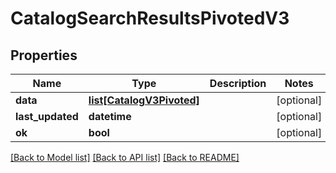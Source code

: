 # CatalogSearchResultsPivotedV3

## Properties
Name | Type | Description | Notes
------------ | ------------- | ------------- | -------------
**data** | [**list[CatalogV3Pivoted]**](CatalogV3Pivoted.md) |  | [optional] 
**last_updated** | **datetime** |  | [optional] 
**ok** | **bool** |  | [optional] 

[[Back to Model list]](../README.md#documentation-for-models) [[Back to API list]](../README.md#documentation-for-api-endpoints) [[Back to README]](../README.md)



